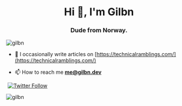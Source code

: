 <h1 align="center">Hi 👋, I'm Gilbn</h1>
<h3 align="center">Dude from Norway.</h3>

<p align="left"> <img src="https://komarev.com/ghpvc/?username=gilbn&style=flat-square" alt="gilbn" /> </p>

- 📝 I occasionally write articles on [https://technicalramblings.com/](https://technicalramblings.com/)

- 📫 How to reach me **me@gilbn.dev**

<p align="left">
<a href="https://discord.gg/HM5uUKU" rel="noopener"><img class="alignnone" title="theme.park!" src="https://img.shields.io/discord/591352397830553601?color=7289DA&logo=discord&style=for-the-badge" alt="" /></a> <a href="https://twitter.com/MariusGilberg" rel="noopener"><img alt="Twitter Follow" src="https://img.shields.io/twitter/follow/MariusGilberg?color=1DA1F2&label=@MariusGilberg&logo=twitter&style=for-the-badge"></a> <a href="https://technicalramblings.com/" rel="noopener"><img class="alignnone" title="technicalramblings!" src="https://img.shields.io/badge/blog-technicalramblings.com-informational.svg?style=for-the-badge&labelColor=black&color=efeeee" alt=""/></a>
</p>

<p><img align="center" src="https://github-readme-stats.vercel.app/api?username=gilbn&show_icons=true&theme=radical" alt="gilbn" /></p>
